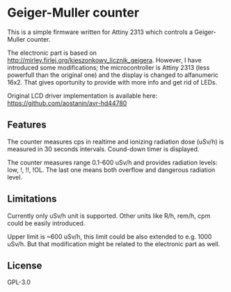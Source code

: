 # Geiger-Muller counter

This is a simple firmware written for Attiny 2313 which controls a Geiger-Muller counter.

The electronic part is based on http://mirley.firlej.org/kieszonkowy_licznik_geigera. However, I have introduced some modifications; the microcontroller is Attiny 2313 (less powerfull than the original one) and the display is changed to alfanumeric 16x2. That gives oportunity to provide with more info and get rid of LEDs.

Original LCD driver implementation is available here: https://github.com/aostanin/avr-hd44780

## Features

The counter measures cps in realtime and ionizing radiation dose (uSv/h) is measured in 30 seconds intervals. Cound-down timer is displayed.

The counter measures range 0.1-600 uSv/h and provides radiation levels: low, !, !!, !OL. The last one means both overflow and dangerous radiation level.

## Limitations

Currently only uSv/h unit is supported. Other units like R/h, rem/h, cpm could be easily introduced.

Upper limit is ~600 uSv/h, this limit could be also extended to e.g. 1000 uSv/h. But that modification might be related to the electronic part as well.


## License

GPL-3.0

